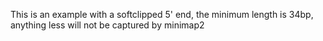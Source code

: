 This is an example with a softclipped 5' end, the minimum length is 34bp, anything less will not be captured by minimap2